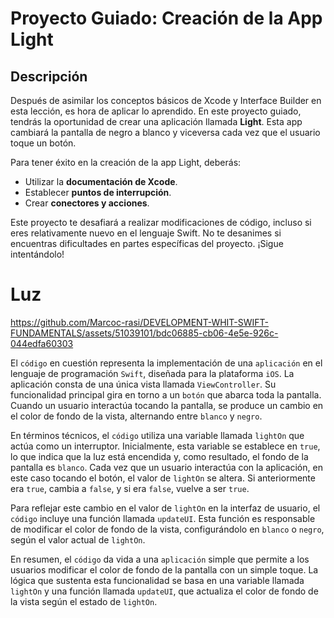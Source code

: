 # Proyecto Guiado: Creación de la App Light

## Descripción

Después de asimilar los conceptos básicos de Xcode y Interface Builder en esta lección, es hora de aplicar lo aprendido. En este proyecto guiado, tendrás la oportunidad de crear una aplicación llamada **Light**. Esta app cambiará la pantalla de negro a blanco y viceversa cada vez que el usuario toque un botón.

Para tener éxito en la creación de la app Light, deberás:

- Utilizar la **documentación de Xcode**.
- Establecer **puntos de interrupción**.
- Crear **conectores y acciones**.

Este proyecto te desafiará a realizar modificaciones de código, incluso si eres relativamente nuevo en el lenguaje Swift. No te desanimes si encuentras dificultades en partes específicas del proyecto. ¡Sigue intentándolo!

# Luz

https://github.com/Marcoc-rasi/DEVELOPMENT-WHIT-SWIFT-FUNDAMENTALS/assets/51039101/bdc06885-cb06-4e5e-926c-044edfa60303

El `código` en cuestión representa la implementación de una `aplicación` en el lenguaje de programación `Swift`, diseñada para la plataforma `iOS`. La aplicación consta de una única vista llamada `ViewController`. Su funcionalidad principal gira en torno a un `botón` que abarca toda la pantalla. Cuando un usuario interactúa tocando la pantalla, se produce un cambio en el color de fondo de la vista, alternando entre `blanco` y `negro`.

En términos técnicos, el `código` utiliza una variable llamada `lightOn` que actúa como un interruptor. Inicialmente, esta variable se establece en `true`, lo que indica que la luz está encendida y, como resultado, el fondo de la pantalla es `blanco`. Cada vez que un usuario interactúa con la aplicación, en este caso tocando el botón, el valor de `lightOn` se altera. Si anteriormente era `true`, cambia a `false`, y si era `false`, vuelve a ser `true`.

Para reflejar este cambio en el valor de `lightOn` en la interfaz de usuario, el `código` incluye una función llamada `updateUI`. Esta función es responsable de modificar el color de fondo de la vista, configurándolo en `blanco` o `negro`, según el valor actual de `lightOn`.

En resumen, el `código` da vida a una `aplicación` simple que permite a los usuarios modificar el color de fondo de la pantalla con un simple toque. La lógica que sustenta esta funcionalidad se basa en una variable llamada `lightOn` y una función llamada `updateUI`, que actualiza el color de fondo de la vista según el estado de `lightOn`.



